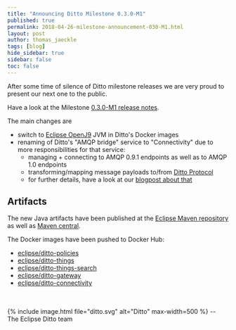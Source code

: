 ```yaml
---
title: "Announcing Ditto Milestone 0.3.0-M1"
published: true
permalink: 2018-04-26-milestone-announcement-030-M1.html
layout: post
author: thomas_jaeckle
tags: [blog]
hide_sidebar: true
sidebar: false
toc: false
---
```


After some time of silence of Ditto milestone releases we are very proud to present our next one to the public.

Have a look at the Milestone [0.3.0-M1 release notes](release_notes_030-M1.html). 

The main changes are 

* switch to [Eclipse OpenJ9](https://www.eclipse.org/openj9/) JVM in Ditto's Docker images
* renaming of Ditto's "AMQP bridge" service to "Connectivity" due to more responsibilities for that service:
    * managing + connecting to AMQP 0.9.1 endpoints as well as to AMQP 1.0 endpoints
    * transforming/mapping message payloads to/from [Ditto Protocol](protocol-overview.html)
    * for further details, have a look at our [blogpost about that](2018-04-25-connectivity-service.html)

## Artifacts

The new Java artifacts have been published at the [Eclipse Maven repository](https://repo.eclipse.org/content/repositories/ditto/)
as well as [Maven central](https://repo1.maven.org/maven2/org/eclipse/ditto/).

The Docker images have been pushed to Docker Hub:
* [eclipse/ditto-policies](https://hub.docker.com/r/eclipse/ditto-policies/)
* [eclipse/ditto-things](https://hub.docker.com/r/eclipse/ditto-things/)
* [eclipse/ditto-things-search](https://hub.docker.com/r/eclipse/ditto-things-search/)
* [eclipse/ditto-gateway](https://hub.docker.com/r/eclipse/ditto-gateway/)
* [eclipse/ditto-connectivity](https://hub.docker.com/r/eclipse/ditto-connectivity/)

<br/>
<br/>
{% include image.html file="ditto.svg" alt="Ditto" max-width=500 %}
--<br/>
The Eclipse Ditto team
